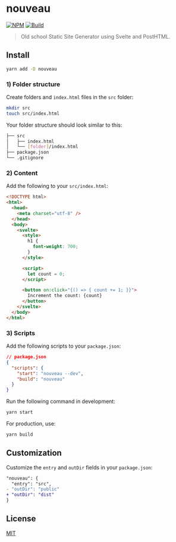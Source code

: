 # nouveau

[![NPM][npm]][npm-url]
[![Build][build]][build-badge]

> Old school Static Site Generator using Svelte and PostHTML.

## Install

```bash
yarn add -D nouveau
```

### 1) Folder structure

Create folders and `index.html` files in the `src` folder:

```bash
mkdir src
touch src/index.html
```

Your folder structure should look similar to this:

```bash
├── src
│   ├── index.html
│   └── [folder]/index.html
├── package.json
└── .gitignore
```

### 2) Content

Add the following to your `src/index.html`:

```html
<!DOCTYPE html>
<html>
  <head>
    <meta charset="utf-8" />
  </head>
  <body>
    <svelte>
      <style>
        h1 {
          font-weight: 700;
        }
      </style>

      <script>
        let count = 0;
      </script>

      <button on:click="{() => { count += 1; }}">
        Increment the count: {count}
      </button>
    </svelte>
  </body>
</html>
```

### 3) Scripts

Add the following scripts to your `package.json`:

```json
// package.json
{
  "scripts": {
    "start": "nouveau --dev",
    "build": "nouveau"
  }
}
```

Run the following command in development:

```bash
yarn start
```

For production, use:

```bash
yarn build
```

## Customization

Customize the `entry` and `outDir` fields in your `package.json`:

```diff
"nouveau": {
  "entry": "src",
- "outDir": "public"
+ "outDir": "dist"
}
```

## License

[MIT](LICENSE)

[npm]: https://img.shields.io/npm/v/nouveau.svg?color=blue
[npm-url]: https://npmjs.com/package/nouveau
[build]: https://travis-ci.com/metonym/nouveau.svg?branch=master
[build-badge]: https://travis-ci.com/metonym/nouveau
